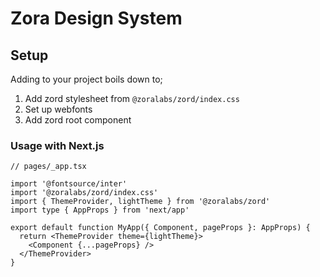 # Zora Design System

## Setup

Adding to your project boils down to;

1. Add zord stylesheet from `@zoralabs/zord/index.css`
2. Set up webfonts
3. Add zord root component

### Usage with Next.js

```tsx
// pages/_app.tsx

import '@fontsource/inter'
import '@zoralabs/zord/index.css'
import { ThemeProvider, lightTheme } from '@zoralabs/zord'
import type { AppProps } from 'next/app'

export default function MyApp({ Component, pageProps }: AppProps) {
  return <ThemeProvider theme={lightTheme}>
    <Component {...pageProps} />
  </ThemeProvider>
}
```